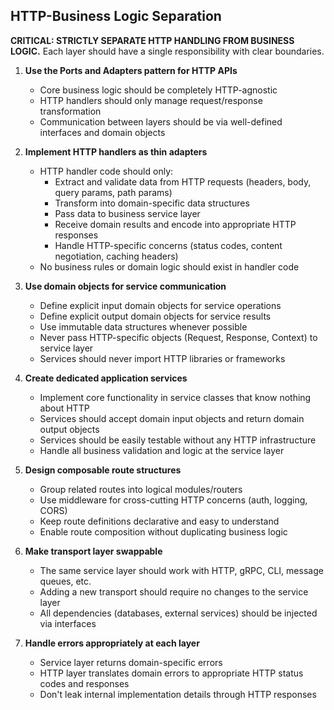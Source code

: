 ## HTTP-Business Logic Separation

**CRITICAL: STRICTLY SEPARATE HTTP HANDLING FROM BUSINESS LOGIC.** Each layer should have a single responsibility with
clear boundaries.

1. **Use the Ports and Adapters pattern for HTTP APIs**
    - Core business logic should be completely HTTP-agnostic
    - HTTP handlers should only manage request/response transformation
    - Communication between layers should be via well-defined interfaces and domain objects

2. **Implement HTTP handlers as thin adapters**
    - HTTP handler code should only:
        - Extract and validate data from HTTP requests (headers, body, query params, path params)
        - Transform into domain-specific data structures
        - Pass data to business service layer
        - Receive domain results and encode into appropriate HTTP responses
        - Handle HTTP-specific concerns (status codes, content negotiation, caching headers)
    - No business rules or domain logic should exist in handler code

3. **Use domain objects for service communication**
    - Define explicit input domain objects for service operations
    - Define explicit output domain objects for service results
    - Use immutable data structures whenever possible
    - Never pass HTTP-specific objects (Request, Response, Context) to service layer
    - Services should never import HTTP libraries or frameworks

4. **Create dedicated application services**
    - Implement core functionality in service classes that know nothing about HTTP
    - Services should accept domain input objects and return domain output objects
    - Services should be easily testable without any HTTP infrastructure
    - Handle all business validation and logic at the service layer

5. **Design composable route structures**
    - Group related routes into logical modules/routers
    - Use middleware for cross-cutting HTTP concerns (auth, logging, CORS)
    - Keep route definitions declarative and easy to understand
    - Enable route composition without duplicating business logic

6. **Make transport layer swappable**
    - The same service layer should work with HTTP, gRPC, CLI, message queues, etc.
    - Adding a new transport should require no changes to the service layer
    - All dependencies (databases, external services) should be injected via interfaces

7. **Handle errors appropriately at each layer**
    - Service layer returns domain-specific errors
    - HTTP layer translates domain errors to appropriate HTTP status codes and responses
    - Don't leak internal implementation details through HTTP responses
